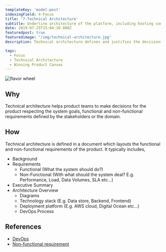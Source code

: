 ```yaml
---
templateKey: 'model-post'
indexingField: 4-Focus
title: '7-Technical Architecture'
subtitle: Underline architecture of the platform, including hosting considerations, DevOps and tech-stack selection 
date: 2019-07-25T15:04:10.000Z
featuredpost: true
featuredimage: "/img/technical-architecture.jpg"
description: Technical architecture defines and justifies the decisions and constructs of the underline platform of the software product. It includes functional and non-functional considerations, tech-stack selection, architecture diagrams, deployment platform, and DevOps process

tags:
  - Focus
  - Technical Architecture
  - Winning Product Canvas
---
```


![flavor wheel](/img/technical-architecture.jpg)

## Why
Technical architecture helps product teams to make decisions for the product respecting the system goals, functional and non-functional requirements defined by the stakeholders or the domain. 

## How
Technical architecture is defined in a document which layouts the functional and non-functional requirements of the product. It typically includes,
- Background
- Requirements
  - Functional (What the system should do?)
  - Non-Functional (With what should the system deal? E.g. Performance, Load, Data Volumes, SLA etc...)
- Executive Summary
- Architecture Overview
  - Diagrams
  - Technology stack (E.g. Data store, Backend, Frontend)
  - Deployment platform (E.g. AWS cloud, Digital Ocean etc...)
  - DevOps Process


## References
- [DevOps](https://en.wikipedia.org/wiki/DevOps)
- [Non-functional requirement](https://en.wikipedia.org/wiki/Non-functional_requirement)
